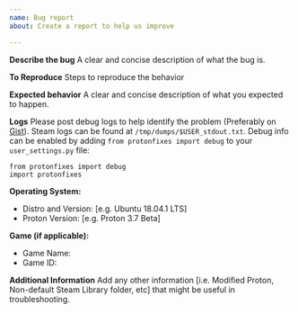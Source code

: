 ```yaml
---
name: Bug report
about: Create a report to help us improve

---
```


**Describe the bug**
A clear and concise description of what the bug is.

**To Reproduce**
Steps to reproduce the behavior

**Expected behavior**
A clear and concise description of what you expected to happen.

**Logs**
Please post debug logs to help identify the problem (Preferably on [Gist](https://gist.github.com/)). Steam logs can be found at `/tmp/dumps/$USER_stdout.txt`. Debug info can be enabled by adding `from protonfixes import debug` to your `user_settings.py` file:
```
from protonfixes import debug
import protonfixes
```

**Operating System:**
 - Distro and Version: [e.g. Ubuntu 18.04.1 LTS]
 - Proton Version: [e.g. Proton 3.7 Beta]

**Game (if applicable):**
 - Game Name:
 - Game ID:

**Additional Information**
Add any other information [i.e. Modified Proton, Non-default Steam Library folder, etc] that might be useful in troubleshooting.
